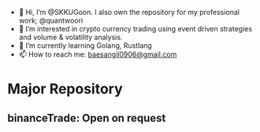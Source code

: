 - 👋 Hi, I’m @SKKUGoon. I also own the repository for my professional work; @quantwoori
- 👀 I’m interested in crypto currency trading using event driven strategies and volume & volatility analysis.
- 🌱 I’m currently learning Golang, Rustlang
- 📫 How to reach me: baesangil0906@gmail.com

<!---
SKKUGoon/SKKUGoon is a ✨ special ✨ repository because its `README.md` (this file) appears on your GitHub profile.
You can click the Preview link to take a look at your changes.
--->

# Major Repository

## binanceTrade: Open on request
